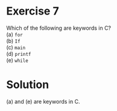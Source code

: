 # Exercise 7
Which of the following are keywords in C?  
(a) `for`  
(b) `If`  
(c) `main`  
(d) `printf`  
(e) `while`

# Solution
(a) and (e) are keywords in C.